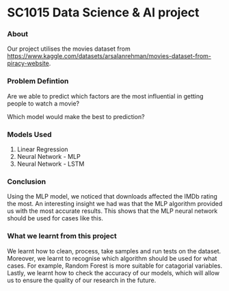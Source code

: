 # SC1015 Data Science & AI project
### About
Our project utilises the movies dataset from https://www.kaggle.com/datasets/arsalanrehman/movies-dataset-from-piracy-website.

### Problem Defintion 
Are we able to predict which factors are the most influential in getting people to watch a movie?

Which model would make the best to prediction?

### Models Used 
1. Linear Regression 
2. Neural Network - MLP 
3. Neural Network - LSTM 

### Conclusion 
Using the MLP model, we noticed that downloads affected the IMDb rating the most. An interesting insight we had was that the MLP algorithm provided us with the most accurate results. This shows that the MLP neural network should be used for cases like this.

### What we learnt from this project 
We learnt how to clean, process, take samples and run tests on the dataset. Moreover, we learnt to recognise which algorithm should be used for what cases. For example, Random Forest is more suitable for catagorial variables. Lastly, we learnt how to check the accuracy of our models, which will allow us to ensure the quality of our research in the future.
